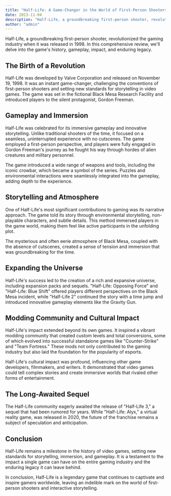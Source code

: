 ```yaml
---
title: "Half-Life: A Game-Changer in the World of First-Person Shooters"
date: 2023-11-04
description: "Half-Life, a groundbreaking first-person shooter, revolutionized the gaming industry when it was released in 1998. In this comprehensive review, we'll delve into the game's history, gameplay, impact, and enduring legacy."
author: "admin"
---
```


Half-Life, a groundbreaking first-person shooter, revolutionized the gaming industry when it was released in 1998. In this comprehensive review, we'll delve into the game's history, gameplay, impact, and enduring legacy.

## The Birth of a Revolution

Half-Life was developed by Valve Corporation and released on November 19, 1998. It was an instant game-changer, challenging the conventions of first-person shooters and setting new standards for storytelling in video games. The game was set in the fictional Black Mesa Research Facility and introduced players to the silent protagonist, Gordon Freeman.

## Gameplay and Immersion

Half-Life was celebrated for its immersive gameplay and innovative storytelling. Unlike traditional shooters of the time, it focused on a seamless, uninterrupted experience with no cutscenes. The game employed a first-person perspective, and players were fully engaged in Gordon Freeman's journey as he fought his way through hordes of alien creatures and military personnel.

The game introduced a wide range of weapons and tools, including the iconic crowbar, which became a symbol of the series. Puzzles and environmental interactions were seamlessly integrated into the gameplay, adding depth to the experience.

## Storytelling and Atmosphere

One of Half-Life's most significant contributions to gaming was its narrative approach. The game told its story through environmental storytelling, non-playable characters, and subtle details. This method immersed players in the game world, making them feel like active participants in the unfolding plot.

The mysterious and often eerie atmosphere of Black Mesa, coupled with the absence of cutscenes, created a sense of tension and immersion that was groundbreaking for the time.

## Expanding the Universe

Half-Life's success led to the creation of a rich and expansive universe, including expansion packs and sequels. "Half-Life: Opposing Force" and "Half-Life: Blue Shift" offered players different perspectives on the Black Mesa incident, while "Half-Life 2" continued the story with a time jump and introduced innovative gameplay elements like the Gravity Gun.

## Modding Community and Cultural Impact

Half-Life's impact extended beyond its own games. It inspired a vibrant modding community that created custom levels and total conversions, some of which evolved into successful standalone games like "Counter-Strike" and "Team Fortress." These mods not only contributed to the gaming industry but also laid the foundation for the popularity of esports.

Half-Life's cultural impact was profound, influencing other game developers, filmmakers, and writers. It demonstrated that video games could tell complex stories and create immersive worlds that rivaled other forms of entertainment.

## The Long-Awaited Sequel

The Half-Life community eagerly awaited the release of "Half-Life 3," a sequel that had been rumored for years. While "Half-Life: Alyx," a virtual reality game, was released in 2020, the future of the franchise remains a subject of speculation and anticipation.

## Conclusion

Half-Life remains a milestone in the history of video games, setting new standards for storytelling, immersion, and gameplay. It is a testament to the impact a single game can have on the entire gaming industry and the enduring legacy it can leave behind.

In conclusion, Half-Life is a legendary game that continues to captivate and inspire gamers worldwide, leaving an indelible mark on the world of first-person shooters and interactive storytelling.
